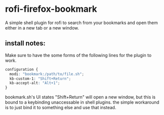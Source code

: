 # rofi-firefox-bookmark
A simple shell plugin for rofi to search from your bookmarks and open them either in a new tab or a new window. 

## install notes:
Make sure to have the some forms of the following lines for the plugin to work. 
```css
configuration {
  modi: "bookmark:/path/to/file.sh";
  kb-custom-1: "Shift+Return";
  kb-accept-alt: "Alt+1";        
}
```
bookmark.sh's UI states "Shift+Return" will open a new window, but this is bound to a keybinding unaccessable in shell plugins. the simple workaround is to just bind it to something else and use that instead.
